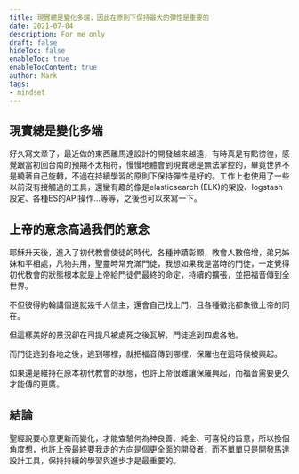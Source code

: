 ```yaml
---
title: 現實總是變化多端，因此在原則下保持最大的彈性是重要的
date: 2021-07-04
description: For me only
draft: false
hideToc: false
enableToc: true
enableTocContent: true
author: Mark
tags:
- mindset
---
```


## 現實總是變化多端

好久寫文章了，最近做的東西離馬達設計的開發越來越遠，有時真是有點徬徨，感覺跟當初回台南的預期不太相符，慢慢地體會到現實總是無法掌控的，畢竟世界不是繞著自己旋轉，不過在持續學習的原則下保持彈性是好的。工作上也使用了一些以前沒有接觸過的工具，還蠻有趣的像是elasticsearch (ELK)的架設、logstash設定、各種ES的API操作...等等，之後也可以來寫一下。

## 上帝的意念高過我們的意念

耶穌升天後，進入了初代教會使徒的時代，各種神蹟彰顯，教會人數倍增，弟兄姊妹和平相處，凡物共用，聖靈時常充滿門徒，我想如果我是當時的門徒，一定覺得初代教會的狀態根本就是上帝給門徒們最終的命定，持續的擴張，並把福音傳到全世界。 

不但彼得約翰講個道就幾千人信主，還會自己找上門，且各種徵兆都象徵上帝的同在。

但這樣美好的景況卻在司提凡被處死之後瓦解，門徒逃到四處各地。

而門徒逃到各地之後，逃到哪裡，就把福音傳到哪裡，保羅也在這時候被興起。

如果還是維持在原本初代教會的狀態，也許上帝很難讓保羅興起，而福音需要更久才能傳的更廣。

## 結論

聖經說要心意更新而變化，才能查驗何為神良善、純全、可喜悅的旨意，所以換個角度想，也許上帝最終要我走的方向是個更全面的開發者，而不單單只是開發馬達設計工具，保持持續的學習與進步才是最重要的。

